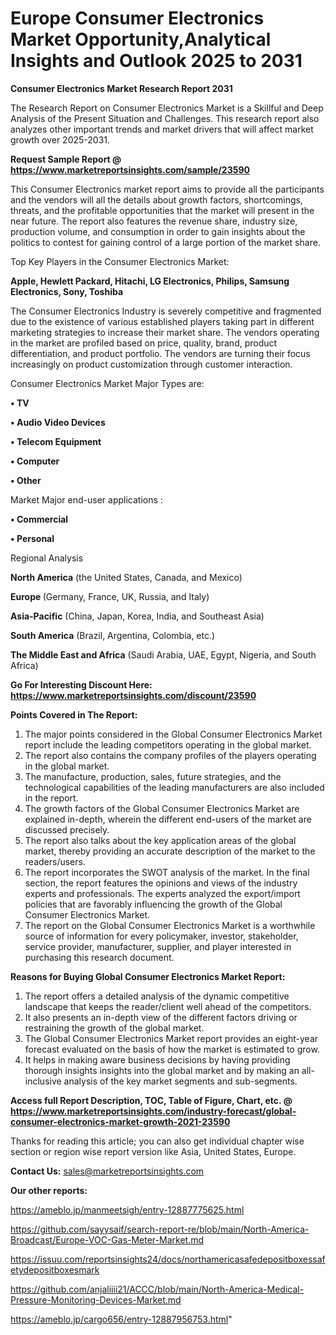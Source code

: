 # Europe Consumer Electronics Market Opportunity,Analytical Insights and Outlook 2025 to 2031

<strong>Consumer Electronics Market Research Report 2031</strong>

The Research Report on Consumer Electronics Market is a Skillful and Deep Analysis of the Present Situation and Challenges. This research report also analyzes other important trends and market drivers that will affect market growth over 2025-2031.

<strong>Request Sample Report @ <a href=https://www.marketreportsinsights.com/sample/23590>https://www.marketreportsinsights.com/sample/23590</a></strong>

This Consumer Electronics market report aims to provide all the participants and the vendors will all the details about growth factors, shortcomings, threats, and the profitable opportunities that the market will present in the near future. The report also features the revenue share, industry size, production volume, and consumption in order to gain insights about the politics to contest for gaining control of a large portion of the market share.

Top Key Players in the Consumer Electronics Market:

<strong>Apple, Hewlett Packard, Hitachi, LG Electronics, Philips, Samsung Electronics, Sony, Toshiba</strong>

The Consumer Electronics Industry is severely competitive and fragmented due to the existence of various established players taking part in different marketing strategies to increase their market share. The vendors operating in the market are profiled based on price, quality, brand, product differentiation, and product portfolio. The vendors are turning their focus increasingly on product customization through customer interaction.

Consumer Electronics Market Major Types are:

<strong>• TV

• Audio Video Devices

• Telecom Equipment

• Computer

• Other</strong>

Market Major end-user applications :

<strong>• Commercial

• Personal</strong>

Regional Analysis

</u><strong><b>North America</b></strong> (the United States, Canada, and Mexico)

<strong><b>Europe </b></strong>(Germany, France, UK, Russia, and Italy)

<strong><b>Asia-Pacific</b></strong> (China, Japan, Korea, India, and Southeast Asia)

<strong><b>South America</b></strong> (Brazil, Argentina, Colombia, etc.)

<strong><b>The Middle East and Africa</b></strong> (Saudi Arabia, UAE, Egypt, Nigeria, and South Africa)

<strong>Go For Interesting Discount Here: <a href=https://www.marketreportsinsights.com/discount/23590>https://www.marketreportsinsights.com/discount/23590</a></strong>

<strong>Points Covered in The Report:</strong>
<ol>
  <li>The major points considered in the Global Consumer Electronics Market report include the leading competitors operating in the global market.</li>
  <li>The report also contains the company profiles of the players operating in the global market.</li>
  <li>The manufacture, production, sales, future strategies, and the technological capabilities of the leading manufacturers are also included in the report.</li>
  <li>The growth factors of the Global Consumer Electronics Market are explained in-depth, wherein the different end-users of the market are discussed precisely.</li>
  <li>The report also talks about the key application areas of the global market, thereby providing an accurate description of the market to the readers/users.</li>
  <li>The report incorporates the SWOT analysis of the market. In the final section, the report features the opinions and views of the industry experts and professionals. The experts analyzed the export/import policies that are favorably influencing the growth of the Global Consumer Electronics Market.</li>
  <li>The report on the Global Consumer Electronics Market is a worthwhile source of information for every policymaker, investor, stakeholder, service provider, manufacturer, supplier, and player interested in purchasing this research document.</li>
</ol>
<strong>Reasons for Buying Global Consumer Electronics Market Report:</strong>

<ol>
  <li>The report offers a detailed analysis of the dynamic competitive landscape that keeps the reader/client well ahead of the competitors.</li>
  <li>It also presents an in-depth view of the different factors driving or restraining the growth of the global market.</li>
  <li>The Global Consumer Electronics Market report provides an eight-year forecast evaluated on the basis of how the market is estimated to grow.</li>
  <li>It helps in making aware business decisions by having providing thorough insights insights into the global market and by making an all-inclusive analysis of the key market segments and sub-segments.</li>
</ol>
<strong>Access full Report Description, TOC, Table of Figure, Chart, etc. @ <a href=https://www.marketreportsinsights.com/industry-forecast/global-consumer-electronics-market-growth-2021-23590>https://www.marketreportsinsights.com/industry-forecast/global-consumer-electronics-market-growth-2021-23590</a></strong>


Thanks for reading this article; you can also get individual chapter wise section or region wise report version like Asia, United States, Europe.

<strong>Contact Us:</strong>
sales@marketreportsinsights.com

<strong>Our other reports:</strong>

<a href=https://ameblo.jp/manmeetsigh/entry-12887775625.html>https://ameblo.jp/manmeetsigh/entry-12887775625.html</a>

<a href=https://github.com/sayysaif/search-report-re/blob/main/North-America-Broadcast/Europe-VOC-Gas-Meter-Market.md>https://github.com/sayysaif/search-report-re/blob/main/North-America-Broadcast/Europe-VOC-Gas-Meter-Market.md</a>

<a href=https://issuu.com/reportsinsights24/docs/northamericasafedepositboxessafetydepositboxesmark>https://issuu.com/reportsinsights24/docs/northamericasafedepositboxessafetydepositboxesmark</a>

<a href=https://github.com/anjaliiii21/ACCC/blob/main/North-America-Medical-Pressure-Monitoring-Devices-Market.md>https://github.com/anjaliiii21/ACCC/blob/main/North-America-Medical-Pressure-Monitoring-Devices-Market.md</a>

<a href=https://ameblo.jp/cargo656/entry-12887956753.html>https://ameblo.jp/cargo656/entry-12887956753.html</a>"

